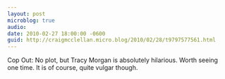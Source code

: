 ```yaml
---
layout: post
microblog: true
audio: 
date: 2010-02-27 18:00:00 -0600
guid: http://craigmcclellan.micro.blog/2010/02/28/t9797577561.html
---
```

Cop Out: No plot, but Tracy Morgan is absolutely hilarious. Worth seeing one time. It is of course, quite vulgar though.
